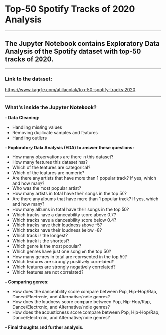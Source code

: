 # Top-50 Spotify Tracks of 2020 Analysis
____________________
## The Jupyter Notebook contains Exploratory Data Analysis of the Spotify dataset with top-50 tracks of 2020.
____________________
### Link to the dataset:
https://www.kaggle.com/atillacolak/top-50-spotify-tracks-2020
____________________
### What's inside the Jupyter Notebook?
**- Data Cleaning:**
* Handling missing values
* Removing duplicate samples and features
* Handling outliers

**- Exploratory Data Analysis (EDA) to answer these questions:**
* How many observations are there in this dataset?
* How many features this dataset has?
* Which of the features are categorical?
* Which of the features are numeric?
* Are there any artists that have more than 1 popular track? If yes, which and how many?
* Who was the most popular artist?
* How many artists in total have their songs in the top 50?
* Are there any albums that have more than 1 popular track? If yes, which and how many?
* How many albums in total have their songs in the top 50?
* Which tracks have a danceability score above 0.7?
* Which tracks have a danceability score below 0.4?
* Which tracks have their loudness above -5?
* Which tracks have their loudness below -8?
* Which track is the longest?
* Which track is the shortest?
* Which genre is the most popular?
* Which genres have just one song on the top 50?
* How many genres in total are represented in the top 50?
* Which features are strongly positively correlated?
* Which features are strongly negatively correlated?
* Which features are not correlated?

**- Comparing genres:**
* How does the danceability score compare between Pop, Hip-Hop/Rap, Dance/Electronic, and Alternative/Indie genres?
* How does the loudness score compare between Pop, Hip-Hop/Rap, Dance/Electronic, and Alternative/Indie genres?
* How does the acousticness score compare between Pop, Hip-Hop/Rap, Dance/Electronic, and Alternative/Indie genres?

**- Final thoughts and further analysis.**



